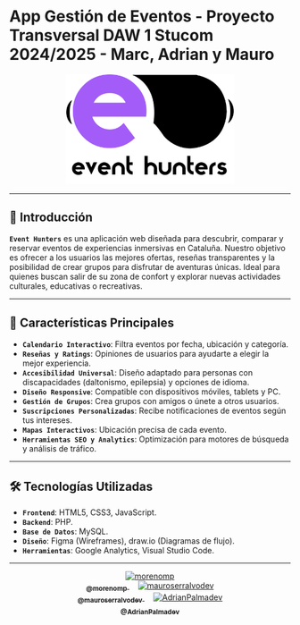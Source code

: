 # App Gestión de Eventos - Proyecto Transversal DAW 1 Stucom 2024/2025 - Marc, Adrian y Mauro
<div align="center">
  <img src ="./IMG/logo.png" width="300"/>
</div>

---

## 📖 Introducción
**`Event Hunters`** es una aplicación web diseñada para descubrir, comparar y reservar eventos de experiencias inmersivas en Cataluña. Nuestro objetivo es ofrecer a los usuarios las mejores ofertas, reseñas transparentes y la posibilidad de crear grupos para disfrutar de aventuras únicas. Ideal para quienes buscan salir de su zona de confort y explorar nuevas actividades culturales, educativas o recreativas.

---

## 🚀 Características Principales
- **`Calendario Interactivo`**: Filtra eventos por fecha, ubicación y categoría.
- **`Reseñas y Ratings`**: Opiniones de usuarios para ayudarte a elegir la mejor experiencia.
- **`Accesibilidad Universal`**: Diseño adaptado para personas con discapacidades (daltonismo, epilepsia) y opciones de idioma.
- **`Diseño Responsive`**: Compatible con dispositivos móviles, tablets y PC.
- **`Gestión de Grupos`**: Crea grupos con amigos o únete a otros usuarios.
- **`Suscripciones Personalizadas`**: Recibe notificaciones de eventos según tus intereses.
- **`Mapas Interactivos`**: Ubicación precisa de cada evento.
- **`Herramientas SEO y Analytics`**: Optimización para motores de búsqueda y análisis de tráfico.

---

## 🛠️ Tecnologías Utilizadas
- **`Frontend`**: HTML5, CSS3, JavaScript.
- **`Backend`**: PHP.
- **`Base de Datos`**: MySQL.
- **`Diseño`**: Figma (Wireframes), draw.io (Diagramas de flujo).
- **`Herramientas`**: Google Analytics, Visual Studio Code.

---

<div align="center">
  <a href="https://github.com/morenomp">
    <img src="https://github.com/morenomp.png" width="100px;" alt="morenomp"/>
    <br />
    <sub><b>@morenomp</b></sub>
  </a>
  &nbsp;&nbsp;&nbsp;
  <a href="https://github.com/mauroserralvodev">
    <img src="https://github.com/mauroserralvodev.png" width="100px;" alt="mauroserralvodev"/>
    <br />
    <sub><b>@mauroserralvodev</b></sub>
  </a>
  &nbsp;&nbsp;&nbsp;
  <a href="https://github.com/AdrianPalmadev">
    <img src="https://github.com/AdrianPalmadev.png" width="100px;" alt="AdrianPalmadev"/>
    <br />
    <sub><b>@AdrianPalmadev</b></sub>
  </a>
</div>
